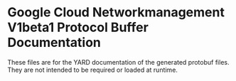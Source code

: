 # Google Cloud Networkmanagement V1beta1 Protocol Buffer Documentation

These files are for the YARD documentation of the generated protobuf files.
They are not intended to be required or loaded at runtime.
